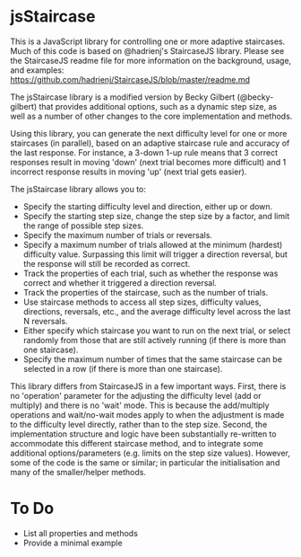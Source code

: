 # jsStaircase

This is a JavaScript library for controlling one or more adaptive staircases. Much of this code is based on @hadrienj's StaircaseJS library. Please see the StaircaseJS readme file for more information on the background, usage, and examples: https://github.com/hadrienj/StaircaseJS/blob/master/readme.md

The jsStaircase library is a modified version by Becky Gilbert (@becky-gilbert) that provides additional options, such as a dynamic step size, as well as a number of other changes to the core implementation and methods. 

Using this library, you can generate the next difficulty level for one or more staircases (in parallel), based on an adaptive staircase rule and accuracy of the last response. For instance, a 3-down 1-up rule means that 3 correct responses result in moving 'down' (next trial becomes more difficult) and 1 incorrect response results in moving 'up' (next trial gets easier).

The jsStaircase library allows you to:
- Specify the starting difficulty level and direction, either up or down.
- Specify the starting step size, change the step size by a factor, and limit the range of possible step sizes.
- Specify the maximum number of trials or reversals.
- Specify a maximum number of trials allowed at the minimum (hardest) difficulty value. Surpassing this limit will trigger a direction reversal, but the response will still be recorded as correct.
- Track the properties of each trial, such as whether the response was correct and whether it triggered a direction reversal.
- Track the properties of the staircase, such as the number of trials. 
- Use staircase methods to access all step sizes, difficulty values, directions, reversals, etc., and the average difficulty level across the last N reversals.
- Either specify which staircase you want to run on the next trial, or select randomly from those that are still actively running (if there is more than one staircase).
- Specify the maximum number of times that the same staircase can be selected in a row (if there is more than one staircase).

This library differs from StaircaseJS in a few important ways. First, there is no 'operation' parameter for the adjusting the difficulty level (add or multiply) and there is no 'wait' mode. This is because the add/multiply operations and wait/no-wait modes apply to when the adjustment is made to the difficulty level directly, rather than to the step size. Second, the implementation structure and logic have been substantially re-written to accommodate this different staircase method, and to integrate some additional options/parameters (e.g. limits on the step size values). However, some of the code is the same or similar; in particular the initialisation and many of the smaller/helper methods.

# To Do
- List all properties and methods
- Provide a minimal example
